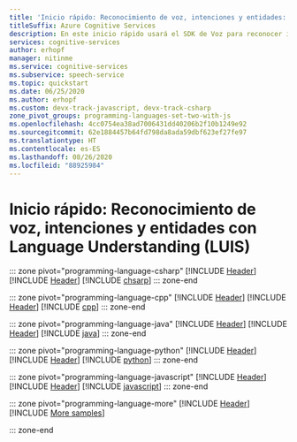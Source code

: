 ```yaml
---
title: 'Inicio rápido: Reconocimiento de voz, intenciones y entidades: servicio de voz'
titleSuffix: Azure Cognitive Services
description: En este inicio rápido usará el SDK de Voz para reconocer interactivamente la voz de los datos de audio capturados a través de un micrófono.
services: cognitive-services
author: erhopf
manager: nitinme
ms.service: cognitive-services
ms.subservice: speech-service
ms.topic: quickstart
ms.date: 06/25/2020
ms.author: erhopf
ms.custom: devx-track-javascript, devx-track-csharp
zone_pivot_groups: programming-languages-set-two-with-js
ms.openlocfilehash: 4cc0754ea38ad7006431dd40206b2f10b1249e92
ms.sourcegitcommit: 62e1884457b64fd798da8ada59dbf623ef27fe97
ms.translationtype: HT
ms.contentlocale: es-ES
ms.lasthandoff: 08/26/2020
ms.locfileid: "88925984"
---
```

# <a name="quickstart-recognize-speech-intents-and-entities-with-language-understanding-luis"></a>Inicio rápido: Reconocimiento de voz, intenciones y entidades con Language Understanding (LUIS)

::: zone pivot="programming-language-csharp"
[!INCLUDE [Header](../includes/quickstarts/intent-recognition/header.md)]
[!INCLUDE [Header](../includes/quickstarts/intent-recognition/csharp/header.md)]
[!INCLUDE [chsarp](../includes/quickstarts/intent-recognition/csharp/csharp.md)]
::: zone-end

::: zone pivot="programming-language-cpp"
[!INCLUDE [Header](../includes/quickstarts/intent-recognition/header.md)]
[!INCLUDE [Header](../includes/quickstarts/intent-recognition/cpp/header.md)]
[!INCLUDE [cpp](../includes/quickstarts/intent-recognition/cpp/cpp.md)]
::: zone-end

::: zone pivot="programming-language-java"
[!INCLUDE [Header](../includes/quickstarts/intent-recognition/header.md)]
[!INCLUDE [Header](../includes/quickstarts/intent-recognition/java/header.md)]
[!INCLUDE [java](../includes/quickstarts/intent-recognition/java/java.md)]
::: zone-end

::: zone pivot="programming-language-python"
[!INCLUDE [Header](../includes/quickstarts/intent-recognition/header.md)]
[!INCLUDE [Header](../includes/quickstarts/intent-recognition/python/header.md)]
[!INCLUDE [python](../includes/quickstarts/intent-recognition/python/python.md)]
::: zone-end

::: zone pivot="programming-language-javascript"
[!INCLUDE [Header](../includes/quickstarts/intent-recognition/header.md)]
[!INCLUDE [Header](../includes/quickstarts/intent-recognition/javascript/header.md)]
[!INCLUDE [javascript](../includes/quickstarts/intent-recognition/javascript/javascript.md)]
::: zone-end

::: zone pivot="programming-language-more"
[!INCLUDE [Header](../includes/quickstarts/from-file/more/header.md)]
[!INCLUDE [More samples](../includes/quickstarts/intent-recognition/more/more.md)]

::: zone-end
